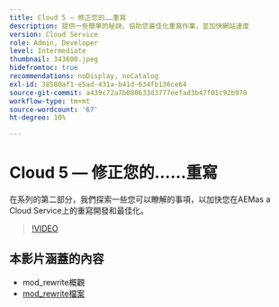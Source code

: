 ```yaml
---
title: Cloud 5 — 修正您的……重寫
description: 提供一些簡單的秘訣，協助您最佳化重寫作業，並加快網站速度
version: Cloud Service
role: Admin, Developer
level: Intermediate
thumbnail: 343600.jpeg
hidefromtoc: true
recommendations: noDisplay, noCatalog
exl-id: 38580af1-e5ad-431a-b41d-634fb136ce64
source-git-commit: a439c72a7b080633d3777eefad3b47f01c92b970
workflow-type: tm+mt
source-wordcount: '67'
ht-degree: 10%

---
```


# Cloud 5 — 修正您的……重寫

在系列的第二部分，我們探索一些您可以瞭解的事項，以加快您在AEMas a Cloud Service上的重寫開發和最佳化。

>[!VIDEO](https://video.tv.adobe.com/v/343600?quality=12&learn=on)

## 本影片涵蓋的內容

+ mod_rewrite概觀
+ [mod_rewrite檔案](https://httpd.apache.org/docs/current/mod/mod_rewrite.html)
